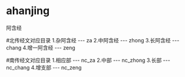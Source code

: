 ahanjing
========
阿含经

#北传经文对应目录
1.杂阿含经 --- za
2.中阿含经 --- zhong
3.长阿含经 --- chang
4.增一阿含经 --- zeng

#南传经文对应目录
1.相应部 --- nc_za
2.中部 --- nc_zhong
3.长部 --- nc_chang
4.增支部 --- nc_zeng